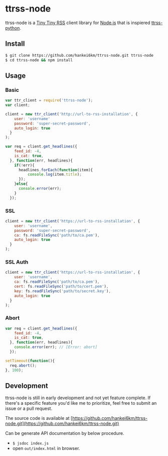 # ttrss-node

ttrss-node is a [Tiny Tiny RSS](http://tt-rss.org/) client library
for [Node.js](https://nodejs.org/)
that is inspiered [ttrss-python](https://github.com/Vassius/ttrss-python).

## Install

```bash
$ git clone https://github.com/hankei6km/ttrss-node.git ttrss-node
$ cd ttrss-node && npm install
```

## Usage

### Basic

```Javascript
var ttr_client = require('ttrss-node');
var client;

client = new ttr_client('http://url-to-rss-installation', {
    user: 'username'
    password: 'super-secret-password',
    auto_login: true
  }
);

var req = client.get_headlines({
    feed_id: -4,
    is_cat: true,
  }, function(err, headlines){
    if(!err){
      headlines.forEach(function(item){
          console.log(item.title);
      });
    }else{
      console.error(err);
    }
  });
```

### SSL

```Javascript
client = new ttr_client('https://url-to-rss-installation', {
    user: 'username',
    password: 'super-secret-password',
    ca: fs.readFileSync('path/to/ca.pem'),
    auto_login: true
  }
);
```

### SSL Auth

```Javascript
client = new ttr_client('https://url-to-rss-installation', {
    user: 'username',
    ca: fs.readFileSync('path/to/ca.pem'),
    cert: fs.readFileSync('path/to/cert.pem'),
    key: fs.readFileSync('path/to/secret.key'),
    auto_login: true
  }
);
```

### Abort

```Javascript
var req = client.get_headlines({
    feed_id: -4,
    is_cat: true,
  }, function(err, headlines){
    console.error(err); // [Error: abort]
  });

setTimeout(function(){
  req.abort();
}, 100);
```


## Development

ttrss-node is still in early development and not yet feature complete.
If there's a specific feature you'd like me to prioritize,
feel free to submit an issue or a pull request.

The source code is available at
[https://github.com/hankei6km/ttrss-node.git](https://github.com/hankei6km/ttrss-node.git)

Can be generate API documentation by below procedure.

* `$ jsdoc index.js`
* open `out/index.html` in browser.
